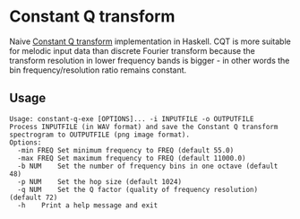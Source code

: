 # Constant Q transform
Naive [Constant Q transform](http://academics.wellesley.edu/Physics/brown/pubs/cq1stPaper.pdf) implementation in Haskell. CQT is more suitable for melodic input data than discrete Fourier transform because the transform resolution in lower frequency bands is bigger - in other words the bin frequency/resolution ratio remains constant.

## Usage

```
Usage: constant-q-exe [OPTIONS]... -i INPUTFILE -o OUTPUTFILE
Process INPUTFILE (in WAV format) and save the Constant Q transform spectrogram to OUTPUTFILE (png image format).
Options:
  -min FREQ Set minimum frequency to FREQ (default 55.0)
  -max FREQ Set maximum frequency to FREQ (default 11000.0)
  -b NUM    Set the number of frequency bins in one octave (default 48)
  -p NUM    Set the hop size (default 1024)
  -q NUM    Set the Q factor (quality of frequency resolution) (default 72)
  -h    Print a help message and exit
```
